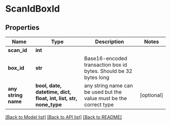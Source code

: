 # ScanIdBoxId


## Properties
Name | Type | Description | Notes
------------ | ------------- | ------------- | -------------
**scan_id** | **int** |  | 
**box_id** | **str** | Base16-encoded transaction box id bytes. Should be 32 bytes long | 
**any string name** | **bool, date, datetime, dict, float, int, list, str, none_type** | any string name can be used but the value must be the correct type | [optional]

[[Back to Model list]](../README.md#documentation-for-models) [[Back to API list]](../README.md#documentation-for-api-endpoints) [[Back to README]](../README.md)


